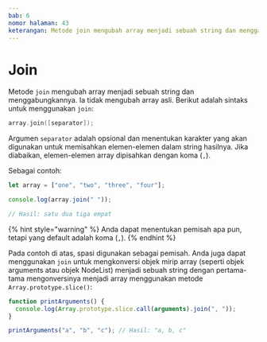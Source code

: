 ```yaml
---
bab: 6
nomor halaman: 43
keterangan: Metode join mengubah array menjadi sebuah string dan menggabungkannya tanpa memodifikasi array asli..
---
```


# Join

Metode `join` mengubah array menjadi sebuah string dan menggabungkannya. Ia tidak mengubah array asli. Berikut adalah sintaks untuk menggunakan `join`:

```c
array.join([separator]);
```

Argumen `separator` adalah opsional dan menentukan karakter yang akan digunakan untuk memisahkan elemen-elemen dalam string hasilnya. Jika diabaikan, elemen-elemen array dipisahkan dengan koma (`,`).

Sebagai contoh:

```javascript
let array = ["one", "two", "three", "four"];

console.log(array.join(" "));

// Hasil: satu dua tiga empat
```

{% hint style="warning" %}
Anda dapat menentukan pemisah apa pun, tetapi yang default adalah koma (`,`).
{% endhint %}

Pada contoh di atas, spasi digunakan sebagai pemisah. Anda juga dapat menggunakan `join` untuk mengkonversi objek mirip array (seperti objek arguments atau objek NodeList) menjadi sebuah string dengan pertama-tama mengonversinya menjadi array menggunakan metode `Array.prototype.slice()`:

```javascript
function printArguments() {
  console.log(Array.prototype.slice.call(arguments).join(", "));
}

printArguments("a", "b", "c"); // Hasil: "a, b, c"
```
